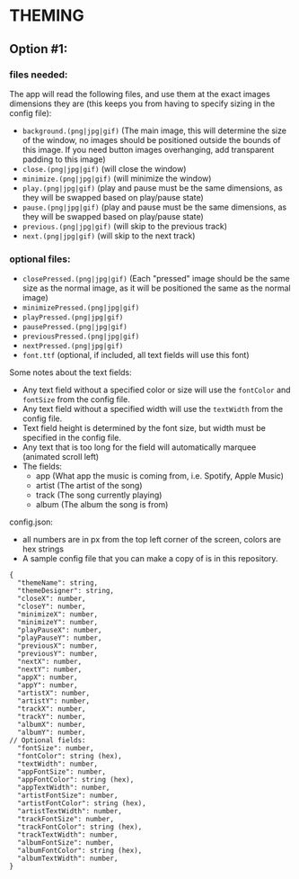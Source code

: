 # THEMING

## Option #1:

### files needed:

The app will read the following files, and use them at the exact images dimensions they are (this keeps you from having to specify sizing in the config file):

- `background.(png|jpg|gif)` (The main image, this will determine the size of the window, no images should be positioned outside the bounds of this image. If you need button images overhanging, add transparent padding to this image)
- `close.(png|jpg|gif)` (will close the window)
- `minimize.(png|jpg|gif)` (will minimize the window)
- `play.(png|jpg|gif)` (play and pause must be the same dimensions, as they will be swapped based on play/pause state)
- `pause.(png|jpg|gif)` (play and pause must be the same dimensions, as they will be swapped based on play/pause state)
- `previous.(png|jpg|gif)` (will skip to the previous track)
- `next.(png|jpg|gif)` (will skip to the next track)

### optional files:

- `closePressed.(png|jpg|gif)` (Each "pressed" image should be the same size as the normal image, as it will be positioned the same as the normal image)
- `minimizePressed.(png|jpg|gif)`
- `playPressed.(png|jpg|gif)`
- `pausePressed.(png|jpg|gif)`
- `previousPressed.(png|jpg|gif)`
- `nextPressed.(png|jpg|gif)`
- `font.ttf` (optional, if included, all text fields will use this font)

Some notes about the text fields:

- Any text field without a specified color or size will use the `fontColor` and `fontSize` from the config file.
- Any text field without a specified width will use the `textWidth` from the config file.
- Text field height is determined by the font size, but width must be specified in the config file.
- Any text that is too long for the field will automatically marquee (animated scroll left)
- The fields:
  - app (What app the music is coming from, i.e. Spotify, Apple Music)
  - artist (The artist of the song)
  - track (The song currently playing)
  - album (The album the song is from)

config.json:

- all numbers are in px from the top left corner of the screen, colors are hex strings
- A sample config file that you can make a copy of is in this repository.

```
{
  "themeName": string,
  "themeDesigner": string,
  "closeX": number,
  "closeY": number,
  "minimizeX": number,
  "minimizeY": number,
  "playPauseX": number,
  "playPauseY": number,
  "previousX": number,
  "previousY": number,
  "nextX": number,
  "nextY": number,
  "appX": number,
  "appY": number,
  "artistX": number,
  "artistY": number,
  "trackX": number,
  "trackY": number,
  "albumX": number,
  "albumY": number,
// Optional fields:
  "fontSize": number,
  "fontColor": string (hex),
  "textWidth": number,
  "appFontSize": number,
  "appFontColor": string (hex),
  "appTextWidth": number,
  "artistFontSize": number,
  "artistFontColor": string (hex),
  "artistTextWidth": number,
  "trackFontSize": number,
  "trackFontColor": string (hex),
  "trackTextWidth": number,
  "albumFontSize": number,
  "albumFontColor": string (hex),
  "albumTextWidth": number,
}
```

<!-- ## Option #2:

index.html:

- must have buttons with ids: close, minimize, playpause, previous, next (note, that playpause button will be autopopulated with a play or pause class name)
- must have text elements with ids: app, artist, track, album

you may include any other elements you want
you may include any other css you want
you may include any other js you want (must be reviewed for security) -->
